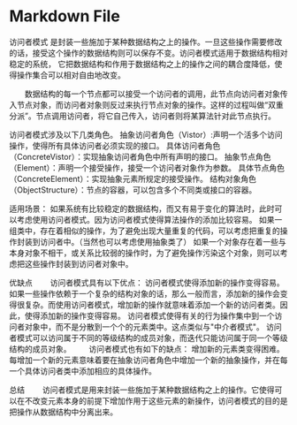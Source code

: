 ﻿# Markdown File

访问者模式
	是封装一些施加于某种数据结构之上的操作。一旦这些操作需要修改的话，接受这个操作的数据结构则可以保存不变。访问者模式适用于数据结构相对稳定的系统， 它把数据结构和作用于数据结构之上的操作之间的耦合度降低，使得操作集合可以相对自由地改变。

　　数据结构的每一个节点都可以接受一个访问者的调用，此节点向访问者对象传入节点对象，而访问者对象则反过来执行节点对象的操作。这样的过程叫做“双重分派”。节点调用访问者，将它自己传入，访问者则将某算法针对此节点执行。


访问者模式涉及以下几类角色。
	抽象访问者角色（Vistor）:声明一个活多个访问操作，使得所有具体访问者必须实现的接口。
	具体访问者角色（ConcreteVistor）：实现抽象访问者角色中所有声明的接口。
	抽象节点角色（Element）：声明一个接受操作，接受一个访问者对象作为参数。
	具体节点角色（ConcreteElement）：实现抽象元素所规定的接受操作。
	结构对象角色（ObjectStructure）：节点的容器，可以包含多个不同类或接口的容器。


适用场景：
	如果系统有比较稳定的数据结构，而又有易于变化的算法时，此时可以考虑使用访问者模式。因为访问者模式使得算法操作的添加比较容易。
	如果一组类中，存在着相似的操作，为了避免出现大量重复的代码，可以考虑把重复的操作封装到访问者中。（当然也可以考虑使用抽象类了）
	如果一个对象存在着一些与本身对象不相干，或关系比较弱的操作时，为了避免操作污染这个对象，则可以考虑把这些操作封装到访问者对象中。


优缺点 
 　　访问者模式具有以下优点：
		访问者模式使得添加新的操作变得容易。如果一些操作依赖于一个复杂的结构对象的话，那么一般而言，添加新的操作会变得很复杂。而使用访问者模式，增加新的操作就意味着添加一个新的访问者类。因此，使得添加新的操作变得容易。
		访问者模式使得有关的行为操作集中到一个访问者对象中，而不是分散到一个个的元素类中。这点类似与"中介者模式"。
		访问者模式可以访问属于不同的等级结构的成员对象，而迭代只能访问属于同一个等级结构的成员对象。
　　访问者模式也有如下的缺点：
		增加新的元素类变得困难。每增加一个新的元素意味着要在抽象访问者角色中增加一个新的抽象操作，并在每一个具体访问者类中添加相应的具体操作。



总结
　　访问者模式是用来封装一些施加于某种数据结构之上的操作。它使得可以在不改变元素本身的前提下增加作用于这些元素的新操作，访问者模式的目的是把操作从数据结构中分离出来。